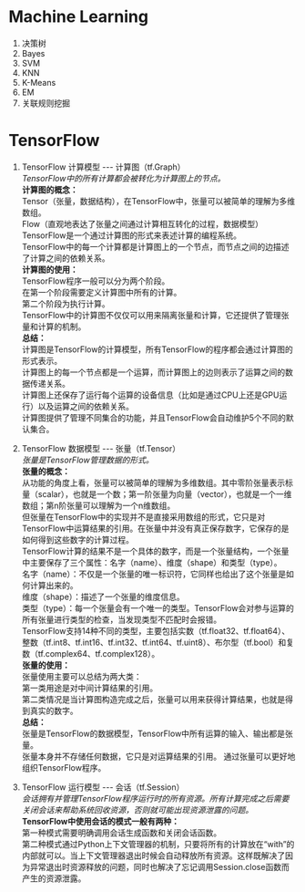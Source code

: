 # Machine Learning   
1. 决策树   
2. Bayes   
3. SVM   
4. KNN   
5. K-Means   
6. EM   
7. 关联规则挖掘   

# TensorFlow     
1. TensorFlow 计算模型 --- 计算图（tf.Graph）      
*TensorFlow中的所有计算都会被转化为计算图上的节点。*     
**计算图的概念：**      
Tensor（张量，数据结构），在TensorFlow中，张量可以被简单的理解为多维数组。     
Flow（直观地表达了张量之间通过计算相互转化的过程，数据模型）     
TensorFlow是一个通过计算图的形式来表述计算的编程系统。     
TensorFlow中的每一个计算都是计算图上的一个节点，而节点之间的边描述了计算之间的依赖关系。       
**计算图的使用：**     
TensorFlow程序一般可以分为两个阶段。      
在第一个阶段需要定义计算图中所有的计算。     
第二个阶段为执行计算。     
TensorFlow中的计算图不仅仅可以用来隔离张量和计算，它还提供了管理张量和计算的机制。       
**总结：**     
计算图是TensorFlow的计算模型，所有TensorFlow的程序都会通过计算图的形式表示。     
计算图上的每一个节点都是一个运算，而计算图上的边则表示了运算之间的数据传递关系。     
计算图上还保存了运行每个运算的设备信息（比如是通过CPU上还是GPU运行）以及运算之间的依赖关系。     
计算图提供了管理不同集合的功能，并且TensorFlow会自动维护5个不同的默认集合。    

2. TensorFlow 数据模型 --- 张量（tf.Tensor）      
*张量是TensorFlow管理数据的形式。*       
**张量的概念：**     
从功能的角度上看，张量可以被简单的理解为多维数组。其中零阶张量表示标量（scalar），也就是一个数；第一阶张量为向量（vector），也就是一个一维数组；第n阶张量可以理解为一个n维数组。     
但张量在TensorFlow中的实现并不是直接采用数组的形式，它只是对TensorFlow中运算结果的引用。在张量中并没有真正保存数字，它保存的是如何得到这些数字的计算过程。     
TensorFlow计算的结果不是一个具体的数字，而是一个张量结构，一个张量中主要保存了三个属性：名字（name）、维度（shape）和类型（type）。     
名字（name）：不仅是一个张量的唯一标识符，它同样也给出了这个张量是如何计算出来的。    
维度（shape）：描述了一个张量的维度信息。     
类型（type）：每一个张量会有一个唯一的类型。TensorFlow会对参与运算的所有张量进行类型的检查，当发现类型不匹配时会报错。    
TensorFlow支持14种不同的类型，主要包括实数（tf.float32、tf.float64）、整数（tf.int8、tf.int16、tf.int32、tf.int64、tf.uint8）、布尔型（tf.bool）和复数（tf.complex64、tf.complex128）。     
**张量的使用：**   
张量使用主要可以总结为两大类：   
第一类用途是对中间计算结果的引用。   
第二类情况是当计算图构造完成之后，张量可以用来获得计算结果，也就是得到真实的数字。     
**总结：**   
张量是TensorFlow的数据模型，TensorFlow中所有运算的输入、输出都是张量。    
张量本身并不存储任何数据，它只是对运算结果的引用。
通过张量可以更好地组织TensorFlow程序。   

3. TensorFlow 运行模型 --- 会话（tf.Session）    
*会话拥有并管理TensorFlow程序运行时的所有资源。所有计算完成之后需要关闭会话来帮助系统回收资源，否则就可能出现资源泄露的问题。*    
**TensorFlow中使用会话的模式一般有两种：**   
第一种模式需要明确调用会话生成函数和关闭会话函数。   
第二种模式通过Python上下文管理器的机制，只要将所有的计算放在“with”的内部就可以。当上下文管理器退出时候会自动释放所有资源。这样既解决了因为异常退出时资源释放的问题，同时也解决了忘记调用Session.close函数而产生的资源泄露。   
